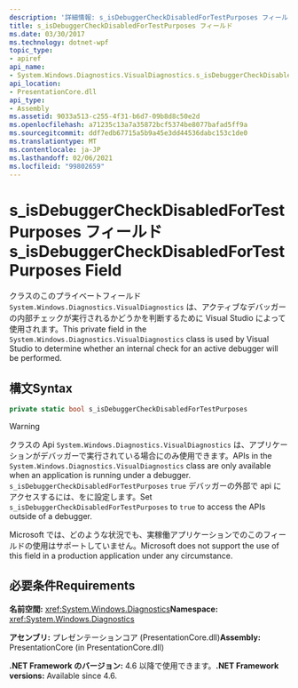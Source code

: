 ```yaml
---
description: '詳細情報: s_isDebuggerCheckDisabledForTestPurposes フィールド'
title: s_isDebuggerCheckDisabledForTestPurposes フィールド
ms.date: 03/30/2017
ms.technology: dotnet-wpf
topic_type:
- apiref
api_name:
- System.Windows.Diagnostics.VisualDiagnostics.s_isDebuggerCheckDisabledForTestPurposes
api_location:
- PresentationCore.dll
api_type:
- Assembly
ms.assetid: 9033a513-c255-4f31-b6d7-09b8d8c50e2d
ms.openlocfilehash: a71235c13a7a35872bcf5374be8077bafad5ff9a
ms.sourcegitcommit: ddf7edb67715a5b9a45e3dd44536dabc153c1de0
ms.translationtype: MT
ms.contentlocale: ja-JP
ms.lasthandoff: 02/06/2021
ms.locfileid: "99802659"
---
```

# <a name="s_isdebuggercheckdisabledfortestpurposes-field"></a><span data-ttu-id="05027-103">s_isDebuggerCheckDisabledForTestPurposes フィールド</span><span class="sxs-lookup"><span data-stu-id="05027-103">s_isDebuggerCheckDisabledForTestPurposes Field</span></span>

<span data-ttu-id="05027-104">クラスのこのプライベートフィールド `System.Windows.Diagnostics.VisualDiagnostics` は、アクティブなデバッガーの内部チェックが実行されるかどうかを判断するために Visual Studio によって使用されます。</span><span class="sxs-lookup"><span data-stu-id="05027-104">This private field in the `System.Windows.Diagnostics.VisualDiagnostics` class is used by Visual Studio to determine whether an internal check for an active debugger will be performed.</span></span>

## <a name="syntax"></a><span data-ttu-id="05027-105">構文</span><span class="sxs-lookup"><span data-stu-id="05027-105">Syntax</span></span>

```csharp
private static bool s_isDebuggerCheckDisabledForTestPurposes
```

> [!WARNING]
> <span data-ttu-id="05027-106">クラスの Api `System.Windows.Diagnostics.VisualDiagnostics` は、アプリケーションがデバッガーで実行されている場合にのみ使用できます。</span><span class="sxs-lookup"><span data-stu-id="05027-106">APIs in the `System.Windows.Diagnostics.VisualDiagnostics` class are only available when an application is running under a debugger.</span></span> <span data-ttu-id="05027-107">`s_isDebuggerCheckDisabledForTestPurposes` `true` デバッガーの外部で api にアクセスするには、をに設定します。</span><span class="sxs-lookup"><span data-stu-id="05027-107">Set `s_isDebuggerCheckDisabledForTestPurposes` to `true` to access the APIs outside of a debugger.</span></span>
>
> <span data-ttu-id="05027-108">Microsoft では、どのような状況でも、実稼働アプリケーションでのこのフィールドの使用はサポートしていません。</span><span class="sxs-lookup"><span data-stu-id="05027-108">Microsoft does not support the use of this field in a production application under any circumstance.</span></span>

## <a name="requirements"></a><span data-ttu-id="05027-109">必要条件</span><span class="sxs-lookup"><span data-stu-id="05027-109">Requirements</span></span>

<span data-ttu-id="05027-110">**名前空間:** <xref:System.Windows.Diagnostics></span><span class="sxs-lookup"><span data-stu-id="05027-110">**Namespace:** <xref:System.Windows.Diagnostics></span></span>

<span data-ttu-id="05027-111">**アセンブリ:** プレゼンテーションコア (PresentationCore.dll)</span><span class="sxs-lookup"><span data-stu-id="05027-111">**Assembly:** PresentationCore (in PresentationCore.dll)</span></span>

<span data-ttu-id="05027-112">**.NET Framework のバージョン:** 4.6 以降で使用できます。</span><span class="sxs-lookup"><span data-stu-id="05027-112">**.NET Framework versions:** Available since 4.6.</span></span>
